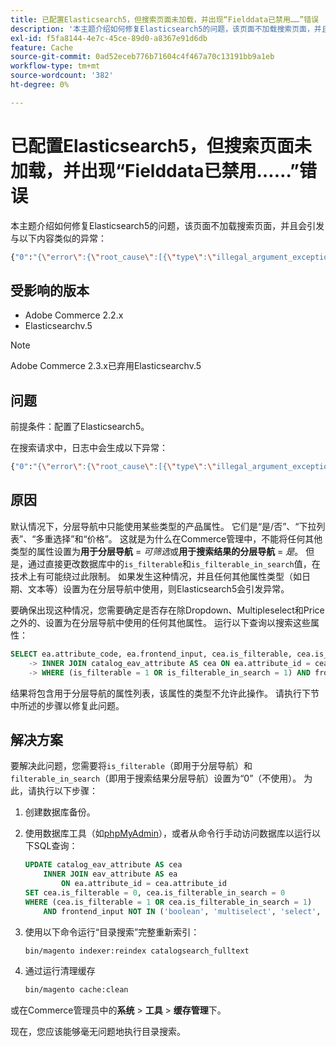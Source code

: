 ```yaml
---
title: 已配置Elasticsearch5，但搜索页面未加载，并出现“Fielddata已禁用……”错误
description: '本主题介绍如何修复Elasticsearch5的问题，该页面不加载搜索页面，并且会引发与以下内容类似的异常：'
exl-id: f5fa8144-4e7c-45ce-89d0-a8367e91d6db
feature: Cache
source-git-commit: 0ad52eceb776b71604c4f467a70c13191bb9a1eb
workflow-type: tm+mt
source-wordcount: '382'
ht-degree: 0%

---
```


# 已配置Elasticsearch5，但搜索页面未加载，并出现“Fielddata已禁用……”错误

本主题介绍如何修复Elasticsearch5的问题，该页面不加载搜索页面，并且会引发与以下内容类似的异常：

```bash
{"0":"{\"error\":{\"root_cause\":[{\"type\":\"illegal_argument_exception\",\"reason\":\"Fielddata is disabled on text fields by default. Set fielddata=true on [%attribute_code%]] in order to load fielddata in memory by uninverting the inverted index. Note that this can however use significant memory.\"}].
```

## 受影响的版本

* Adobe Commerce 2.2.x
* Elasticsearchv.5

>[!NOTE]
>
>Adobe Commerce 2.3.x已弃用Elasticsearchv.5

## 问题

前提条件：配置了Elasticsearch5。

在搜索请求中，日志中会生成以下异常：

```bash
{"0":"{\"error\":{\"root_cause\":[{\"type\":\"illegal_argument_exception\",\"reason\":\"Fielddata is disabled on text fields by default. Set fielddata=true on [%attribute_code%]] in order to load fielddata in memory by uninverting the inverted index. Note that this can however use significant memory.\"}].
```

## 原因

默认情况下，分层导航中只能使用某些类型的产品属性。 它们是“是/否”、“下拉列表”、“多重选择”和“价格”。 这就是为什么在Commerce管理中，不能将任何其他类型的属性设置为&#x200B;**用于分层导航** = *可筛选*&#x200B;或&#x200B;**用于搜索结果的分层导航** = *是*。 但是，通过直接更改数据库中的`is_filterable`和`is_filterable_in_search`值，在技术上有可能绕过此限制。 如果发生这种情况，并且任何其他属性类型（如日期、文本等）设置为在分层导航中使用，则Elasticsearch5会引发异常。

要确保出现这种情况，您需要确定是否存在除Dropdown、Multipleselect和Price之外的、设置为在分层导航中使用的任何其他属性。 运行以下查询以搜索这些属性：

```sql
SELECT ea.attribute_code, ea.frontend_input, cea.is_filterable, cea.is_filterable_in_search FROM eav_attribute AS ea
    -> INNER JOIN catalog_eav_attribute AS cea ON ea.attribute_id = cea.`attribute_id`
    -> WHERE (is_filterable = 1 OR is_filterable_in_search = 1) AND frontend_input NOT IN ('boolean', 'multiselect', 'select', 'price');
```

结果将包含用于分层导航的属性列表，该属性的类型不允许此操作。 请执行下节中所述的步骤以修复此问题。

## 解决方案

要解决此问题，您需要将`is_filterable`（即用于分层导航）和`filterable_in_search`（即用于搜索结果分层导航）设置为“0”（不使用）。 为此，请执行以下步骤：

1. 创建数据库备份。
1. 使用数据库工具（如[phpMyAdmin](https://devdocs.magento.com/guides/v2.2/install-gde/prereq/optional.html#install-optional-phpmyadmin)），或者从命令行手动访问数据库以运行以下SQL查询：

   ```sql
   UPDATE catalog_eav_attribute AS cea
       INNER JOIN eav_attribute AS ea
           ON ea.attribute_id = cea.attribute_id
   SET cea.is_filterable = 0, cea.is_filterable_in_search = 0
   WHERE (cea.is_filterable = 1 OR cea.is_filterable_in_search = 1)
       AND frontend_input NOT IN ('boolean', 'multiselect', 'select', 'price');
   ```

1. 使用以下命令运行“目录搜索”完整重新索引：

   ```bash
   bin/magento indexer:reindex catalogsearch_fulltext
   ```

1. 通过运行清理缓存

   ```bash
   bin/magento cache:clean
   ```

或在Commerce管理员中的&#x200B;**系统** > **工具** > **缓存管理**&#x200B;下。

现在，您应该能够毫无问题地执行目录搜索。
